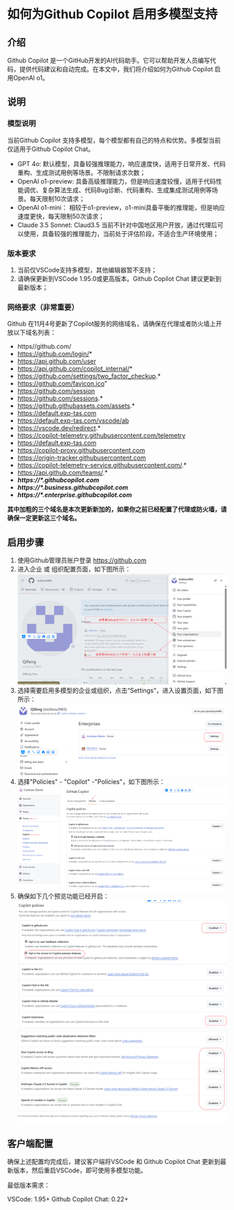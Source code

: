 # 如何为Github Copilot 启用多模型支持

## 介绍
Github Copilot 是一个GitHub开发的AI代码助手。它可以帮助开发人员编写代码，提供代码建议和自动完成。在本文中，我们将介绍如何为Github Copilot 启用OpenAI o1。

## 说明

### 模型说明

当前Github Copilot 支持多模型，每个模型都有自己的特点和优势。多模型当前仅适用于Github Copilot Chat。

- GPT 4o: 默认模型，具备较强推理能力，响应速度快，适用于日常开发、代码重构、生成测试用例等场景。不限制请求次数；
- OpenAI o1-preview: 具备高级推理能力，但是响应速度较慢，适用于代码性能调优、复杂算法生成、代码Bug诊断、代码重构、生成集成测试用例等场景。每天限制10次请求；
- OpenAI o1-mini： 相较于o1-preview，o1-mini具备平衡的推理能，但是响应速度更快，每天限制50次请求；
- Claude 3.5 Sonnet: Claud3.5 当前不针对中国地区用户开放，通过代理后可以使用，具备较强的推理能力，当前处于评估阶段，不适合生产环境使用；

### 版本要求

1. 当前仅VSCode支持多模型，其他编辑器暂不支持；
2. 请确保更新到VSCode 1.95.0或更高版本。Github Copilot Chat 建议更新到最新版本；

### 网络要求（非常重要）

Github 在11月4号更新了Copilot服务的网络域名，请确保在代理或者防火墙上开放以下域名列表：
- https//github.com/
- https://github.com/login/*
- https://api.github.com/user
- https://api.github.com/copilot_internal/*
- https://github.com/settings/two_factor_checkup.*
- https://github.com/favicon.ico"
- https://github.com/session
- https://github.com/sessions.*
- https://github.githubassets.com/assets.*
- https://default.exp-tas.com
- https://default.exp-tas.com/vscode/ab
- https://vscode.dev/redirect.*
- https://copilot-telemetry.githubusercontent.com/telemetry
- https://default.exp-tas.com
- https://copilot-proxy.githubusercontent.com	
- https://origin-tracker.githubusercontent.com
- https://copilot-telemetry-service.githubusercontent.com/.*
- https://api.github.com/teams/.*
- ___https://*.githubcopilot.com___
- ___https://*.business.githubcopilot.com___
- ___https://*.enterprise.githubcopilot.com___

__其中加粗的三个域名是本次更新新加的，如果你之前已经配置了代理或防火墙，请确保一定更新这三个域名。__

## 启用步骤

1. 使用Github管理员账户登录 https://github.com
2. 进入企业 或 组织配置页面，如下图所示：
![alt text](image.png)
3. 选择需要启用多模型的企业或组织，点击“Settings”，进入设置页面，如下图所示：
![alt text](image-1.png)
4. 选择"Policies" - "Copilot" -"Policies"，如下图所示：
![alt text](image-2.png)
5. 确保如下几个预览功能已经开启：
![alt text](image-3.png)
![alt text](image-4.png)


## 客户端配置

确保上述配置均完成后，建议客户端将VSCode 和 Github Copilot Chat 更新到最新版本，然后重启VSCode，即可使用多模型功能。

最低版本需求：

VSCode: 1.95+
Github Copilot Chat: 0.22+


